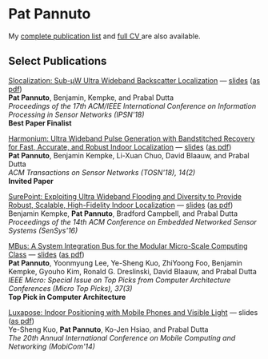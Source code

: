 <div class="page-header">
  <h1><a href="/" style="text-decoration: none; color: inherit;">Pat Pannuto</a></h1>
</div>

<p class="lead">
My <a href="/publications.html">complete publication list</a> and
<a href="/cv/pannuto.pdf">full CV <i class="fa fa-file-pdf-o"></i></a> are also available.
</p>

## Select Publications

[Slocalization: Sub-μW Ultra Wideband Backscatter Localization](/pubs/pannuto18slocalization.pdf)
&mdash; [slides](/talks/pannuto18slocalization.pptx) ([as pdf](/talks/pannuto18slocalization.pdf))
<br />
**Pat Pannuto**, Benjamin, Kempke, and Prabal Dutta<br />
_Proceedings of the 17th ACM/IEEE International Conference on Information Processing in Sensor Networks (IPSN'18)_<br />
**Best Paper Finalist**

[Harmonium: Ultra Wideband Pulse Generation with Bandstitched Recovery for Fast, Accurate, and Robust Indoor Localization](/pubs/pannuto18harmonium.pdf)
&mdash; [slides](/talks/kempke16harmonium.pptx) ([as pdf](/talks/kempke16harmonium.pdf))
<br />
**Pat Pannuto**, Benjamin Kempke, Li-Xuan Chuo, David Blaauw, and Prabal Dutta<br />
_ACM Transactions on Sensor Networks (TOSN'18), 14(2)_<br />
**Invited Paper**

[SurePoint: Exploiting Ultra Wideband Flooding and Diversity to Provide Robust, Scalable, High-Fidelity Indoor Localization](/pubs/kempke16surepoint.pdf)
&mdash; [slides](/talks/kempke16surepoint.pptx) ([as pdf](/talks/kempke16surepoint.pdf))
<br />
Benjamin Kempke, **Pat Pannuto**, Bradford Campbell, and Prabal Dutta<br />
_Proceedings of the 14th ACM Conference on Embedded Networked Sensor Systems (SenSys'16)_

[MBus: A System Integration Bus for the Modular Micro-Scale Computing Class](/pubs/pannuto16mbus-tops-picks.pdf)
&mdash; [slides](/talks/pannuto15mbus.pptx) ([as pdf](/talks/pannuto15mbus.pdf))
<br />
**Pat Pannuto**, Yoonmyung Lee, Ye-Sheng Kuo, ZhiYoong Foo, Benjamin Kempke, Gyouho Kim, Ronald G. Dreslinski, David Blaauw, and Prabal Dutta<br />
_IEEE Micro: Special Issue on Top Picks from Computer Architecture Conferences (Micro Top Picks), 37(3)_<br />
**Top Pick in Computer Architecture**

[Luxapose: Indoor Positioning with Mobile Phones and Visible Light](/pubs/kuo14luxapose.pdf)
&mdash; slides ([as pdf](/talks/kuo14luxapose.pdf))
<br />
Ye-Sheng Kuo, **Pat Pannuto**, Ko-Jen Hsiao, and Prabal Dutta<br />
_The 20th Annual International Conference on Mobile Computing and Networking (MobiCom'14)_
